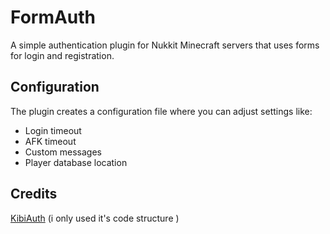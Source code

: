 # FormAuth

A simple authentication plugin for Nukkit Minecraft servers that uses forms for login and registration.

## Configuration

The plugin creates a configuration file where you can adjust settings like:
- Login timeout
- AFK timeout
- Custom messages
- Player database location

## Credits
[KibiAuth](https://github.com/KibiDB/KibiAuth-Nukkit) (i only used it's code structure )
